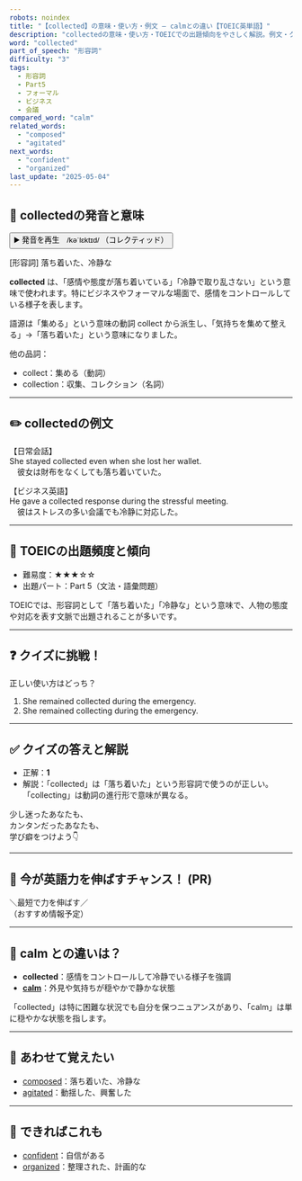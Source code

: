 ```yaml
---
robots: noindex
title: "【collected】の意味・使い方・例文 ― calmとの違い【TOEIC英単語】"
description: "collectedの意味・使い方・TOEICでの出題傾向をやさしく解説。例文・クイズ付きでcalmとの違いもわかりやすく学べます。"
word: "collected"
part_of_speech: "形容詞"
difficulty: "3"
tags:
  - 形容詞
  - Part5
  - フォーマル
  - ビジネス
  - 会議
compared_word: "calm"
related_words:
  - "composed"
  - "agitated"
next_words:
  - "confident"
  - "organized"
last_update: "2025-05-04"
---
```


## 🔰 collectedの発音と意味

<button class="play-audio" onclick="playTTS('collected')">
  <span class="play-audio-main">
    ▶️ 発音を再生　/kəˈlɛktɪd/
  </span>
  <span class="play-audio-sub">
    （コレクティッド）
  </span>
</button>

[形容詞] 落ち着いた、冷静な

**collected** は、「感情や態度が落ち着いている」「冷静で取り乱さない」という意味で使われます。特にビジネスやフォーマルな場面で、感情をコントロールしている様子を表します。

語源は「集める」という意味の動詞 collect から派生し、「気持ちを集めて整える」→「落ち着いた」という意味になりました。

他の品詞：  
- collect：集める（動詞）
- collection：収集、コレクション（名詞）

---

## ✏️ collectedの例文

【日常会話】  
She stayed collected even when she lost her wallet.  
　彼女は財布をなくしても落ち着いていた。

【ビジネス英語】  
He gave a collected response during the stressful meeting.  
　彼はストレスの多い会議でも冷静に対応した。

---

## 🎯 TOEICの出題頻度と傾向

- 難易度：★★★☆☆
- 出題パート：Part 5（文法・語彙問題）

TOEICでは、形容詞として「落ち着いた」「冷静な」という意味で、人物の態度や対応を表す文脈で出題されることが多いです。

---

## ❓ クイズに挑戦！

正しい使い方はどっち？

1. She remained collected during the emergency.  
2. She remained collecting during the emergency.

---

## ✅ クイズの答えと解説

- 正解：**1**
- 解説：「collected」は「落ち着いた」という形容詞で使うのが正しい。「collecting」は動詞の進行形で意味が異なる。

少し迷ったあなたも、  
カンタンだったあなたも、  
学び癖をつけよう👇️

---

## 🚀 今が英語力を伸ばすチャンス！ (PR)

<div class="info-center">
＼最短で力を伸ばす／<br>  
（おすすめ情報予定）
</div>

---

## 🤔  calm との違いは？

- **collected**：感情をコントロールして冷静でいる様子を強調
- **[calm](/calm)**：外見や気持ちが穏やかで静かな状態

「collected」は特に困難な状況でも自分を保つニュアンスがあり、「calm」は単に穏やかな状態を指します。

---

## 🧩 あわせて覚えたい

- [composed](/composed)：落ち着いた、冷静な
- [agitated](/agitated)：動揺した、興奮した

---

## 📖 できればこれも

- [confident](/confident)：自信がある
- [organized](/organized)：整理された、計画的な

<!-- cvid: aid28_bid01 -->
